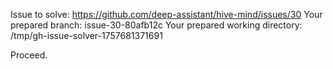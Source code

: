 Issue to solve: https://github.com/deep-assistant/hive-mind/issues/30
Your prepared branch: issue-30-80afb12c
Your prepared working directory: /tmp/gh-issue-solver-1757681371691

Proceed.